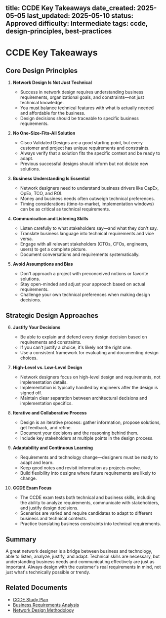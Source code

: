 
title: CCDE Key Takeaways
date_created: 2025-05-05
last_updated: 2025-05-10
status: Approved
difficulty: Intermediate
tags: ccde, design-principles, best-practices
---

# CCDE Key Takeaways

## Core Design Principles

1. **Network Design Is Not Just Technical**
   - Success in network design requires understanding business requirements, organizational goals, and constraints—not just technical knowledge.
   - You must balance technical features with what is actually needed and affordable for the business.
   - Design decisions should be traceable to specific business requirements.

2. **No One-Size-Fits-All Solution**
   - Cisco Validated Designs are a good starting point, but every customer and project has unique requirements and constraints.
   - Always verify that a solution fits the specific context and be ready to adapt.
   - Previous successful designs should inform but not dictate new solutions.

3. **Business Understanding Is Essential**
   - Network designers need to understand business drivers like CapEx, OpEx, TCO, and ROI.
   - Money and business needs often outweigh technical preferences.
   - Timing considerations (time-to-market, implementation windows) can be as critical as technical requirements.

4. **Communication and Listening Skills**
   - Listen carefully to what stakeholders say—and what they don't say.
   - Translate business language into technical requirements and vice versa.
   - Engage with all relevant stakeholders (CTOs, CFOs, engineers, users) to get a complete picture.
   - Document conversations and requirements systematically.

5. **Avoid Assumptions and Bias**
   - Don't approach a project with preconceived notions or favorite solutions.
   - Stay open-minded and adjust your approach based on actual requirements.
   - Challenge your own technical preferences when making design decisions.

## Strategic Design Approaches

6. **Justify Your Decisions**
   - Be able to explain and defend every design decision based on requirements and constraints.
   - If you can't justify a choice, it's likely not the right one.
   - Use a consistent framework for evaluating and documenting design choices.

7. **High-Level vs. Low-Level Design**
   - Network designers focus on high-level design and requirements, not implementation details.
   - Implementation is typically handled by engineers after the design is signed off.
   - Maintain clear separation between architectural decisions and implementation specifics.

8. **Iterative and Collaborative Process**
   - Design is an iterative process: gather information, propose solutions, get feedback, and refine.
   - Document your decisions and the reasoning behind them.
   - Include key stakeholders at multiple points in the design process.

9. **Adaptability and Continuous Learning**
   - Requirements and technology change—designers must be ready to adapt and learn.
   - Keep good notes and revisit information as projects evolve.
   - Build flexibility into designs where future requirements are likely to change.

10. **CCDE Exam Focus**
    - The CCDE exam tests both technical and business skills, including the ability to analyze requirements, communicate with stakeholders, and justify design decisions.
    - Scenarios are varied and require candidates to adapt to different business and technical contexts.
    - Practice translating business constraints into technical requirements.

## Summary

A great network designer is a bridge between business and technology, able to listen, analyze, justify, and adapt. Technical skills are necessary, but understanding business needs and communicating effectively are just as important. Always design with the customer's real requirements in mind, not just what's technically possible or trendy.

## Related Documents

- [CCDE Study Plan](../ccde-study-plan.md)
- [Business Requirements Analysis](../../specifications/business-requirements-analysis.md)
- [Network Design Methodology](../../guides/network-design-methodology.md) 